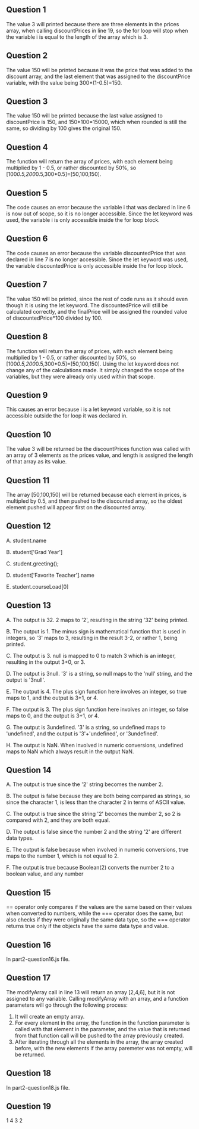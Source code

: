 ## Question 1
The value 3 will printed because there are three elements in the prices array, when calling discountPrices in line 19, so the for loop will stop when the variable i is equal to the length of the array which is 3.
## Question 2
The value 150 will be printed because it was the price that was added to the discount array, and the last element that was assigned to the discountPrice variable, with the value being 300*(1-0.5)=150.
## Question 3
The value 150 will be printed because the last value assigned to discountPrice is 150, and 150*100=15000, which when rounded is still the same, so dividing by 100 gives the original 150.
## Question 4
The function will return the array of prices, with each element being multiplied by 1 - 0.5, or rather discounted by 50%, so [100*0.5,200*0.5,300*0.5]=[50,100,150].
## Question 5
The code causes an error because the variable i that was declared in line 6 is now out of scope, so it is no longer accessible. Since the let keyword was used, the variable i is only accessible inside the for loop block.
## Question 6
The code causes an error because the variable discountedPrice that was declared in line 7 is no longer accessible. Since the let keyword was used, the variable discountedPrice is only accessible inside the for loop block.
## Question 7
The value 150 will be printed, since the rest of code runs as it should even though it is using the let keyword. The discountedPrice will still be calculated correctly, and the finalPrice will be assigned the rounded value of discountedPrice*100 divided by 100.
## Question 8
The function will return the array of prices, with each element being multiplied by 1 - 0.5, or rather discounted by 50%, so [100*0.5,200*0.5,300*0.5]=[50,100,150]. Using the let keyword does not change any of the calculations made. It simply changed the scope of the variables, but they were already only used within that scope.
## Question 9
This causes an error because i is a let keyword variable, so it is not accessible outside the for loop it was declared in.
## Question 10
The value 3 will be returned be the discountPrices function was called with an array of 3 elements as the prices value, and length is assigned the length of that array as its value.
## Question 11
The array [50,100,150] will be returned because each element in prices, is multipled by 0.5, and then pushed to the discounted array, so the oldest element pushed will appear first on the discounted array.
## Question 12
A. student.name

B. student['Grad Year']

C. student.greeting();

D. student['Favorite Teacher'].name

E. student.courseLoad[0]

## Question 13
A. The output is 32. 2 maps to '2', resulting in the string '32' being printed.

B. The output is 1. The minus sign is mathematical function that is used in integers, so '3' maps to 3, resulting in the result 3-2, or rather 1, being printed.

C. The output is 3. null is mapped to 0 to match 3 which is an integer, resulting in the output 3+0, or 3.

D. The output is 3null. '3' is a string, so null maps to the 'null' string, and the output is '3null'.

E. The output is 4. The plus sign function here involves an integer, so true maps to 1, and the output is 3+1, or 4.

F. The output is 3. The plus sign function here involves an integer, so false maps to 0, and the output is 3+1, or 4.

G. The output is 3undefined. '3' is a string, so undefined maps to 'undefined', and the output is '3'+'undefined', or '3undefined'.

H. The output is NaN. When involved in numeric conversions, undefined maps to NaN which always result in the output NaN.

## Question 14
A. The output is true since the '2' string becomes the number 2.

B. The output is false because they are both being compared as strings, so since the character 1, is less than the character 2 in terms of ASCII value.

C. The output is true since the string '2' becomes the number 2, so 2 is compared with 2, and they are both equal.

D. The output is false since the number 2 and the string '2' are different data types.

E. The output is false because when involved in numeric conversions, true maps to the number 1, which is not equal to 2.

F. The output is true because Boolean(2) converts the number 2 to a boolean value, and any number 

## Question 15
== operator only compares if the values are the same based on their values when converted to numbers, while the === operator does the same, but also checks if they were originally the same data type, so the === operator returns true only if the objects have the same data type and value.

## Question 16
In part2-question16.js file.

## Question 17
The modifyArray call in line 13 will return an array [2,4,6], but it is not assigned to any variable. Calling modifyArray with an array, and a function parameters will go through the following process:
1. It will create an empty array.
2. For every element in the array, the function in the function parameter is called with that element in the parameter, and the value that is returned from that function call will be pushed to the array previously created.
3. After iterating through all the elements in the array, the array created before, with the new elements if the array paremeter was not empty, will be returned.

## Question 18
In part2-question18.js file.

## Question 19
1
4
3
2